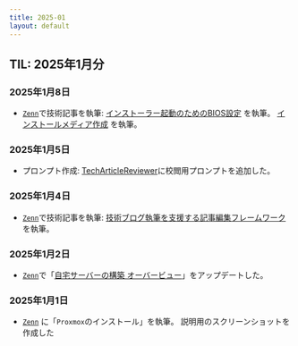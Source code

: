 ```yaml
---
title: 2025-01
layout: default
---
```


## TIL: 2025年1月分

### 2025年1月8日

- [`Zenn`](https://zenn.dev/atsushifx)で技術記事を執筆:
  [インストーラー起動のためのBIOS設定](https://zenn.dev/atsushifx/articles/dev-proxmox-setup-configbios) を執筆。
  [インストールメディア作成](https://zenn.dev/atsushifx/articles/dev-proxmox-setup-installmedia) を執筆。

### 2025年1月5日

- プロンプト作成:
  [TechArticleReviewer](https://github.com/atsushifx/tech-article-reviewer)に校閲用プロンプトを追加した。

### 2025年1月4日

- [`Zenn`](https://zenn.dev/atsushifx)で技術記事を執筆:
  [技術ブログ執筆を支援する記事編集フレームワーク](https://zenn.dev/atsushifx/articles/oss-articlereviewer-howtouse) を執筆。

### 2025年1月2日

- [`Zenn`](https://zenn.dev/atsushifx)で「[自宅サーバーの構築 オーバービュー](https://zenn.dev/atsushifx/articles/dev-proxmox-setup-overview)」をアップデートした。

### 2025年1月1日

- [`Zenn`](https://zenn.dev/atsushifx) に「`Proxmox`のインストール」を執筆。
  説明用のスクリーンショットを作成した
